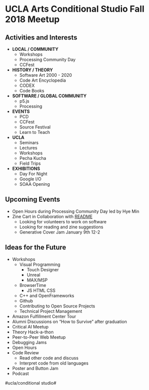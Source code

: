 # UCLA Arts Conditional Studio Fall 2018 Meetup
## Activities and Interests
* **LOCAL / COMMUNITY**
	* Workshops
	* Processing Community Day
	* CCFest
* **HISTORY / THEORY**
	* Software Art 2000 - 2020
	* Code Art Encyclopedia
	* CODEX
	* Code Books
* **SOFTWARE / GLOBAL COMMUNITY**
	* p5.js
	* Processing
* **EVENTS**
	* PCD
	* CCFest
	* Source Festival
	* Learn to Teach
* **UCLA**
	* Seminars
	* Lectures
	* Workshops
	* Pecha Kucha
	* Field Trips
* **EXHIBITIONS**
	* Day For Night
	* Google I/O
	* SOAA Opening

## Upcoming Events
* Open Hours during Processing Community Day led by Hye Min
* Zine Cart in Collaboration with [README](https://readme.gseis.ucla.edu/)
	* Looking for volunteers to work on software
	* Looking for reading and zine suggestions
	* Generative Cover Jam January 9th 12-2

## Ideas for the Future
* Workshops
	* Visual Programming 
		* Touch Designer
		* Unreal
		* MAX/MSP
	* BrowserTime
		* JS HTML CSS
	* C++ and OpenFrameworks 
	* Github
	* Contributing to Open Source Projects
	* Technical Project Management
* Amazon Fulfillment Center Tour
* Alumni Discussions on “How to Survive” after graduation
* Critical AI Meetup
* Theory Hack-a-thon
* Peer-to-Peer Web Meetup
* Debugging Jams
* Open Hours
* Code Review
	* Read other code and discuss
	* Interpret code from old languages
* Poster and Button Jam
* Podcast



#ucla/conditional studio#
